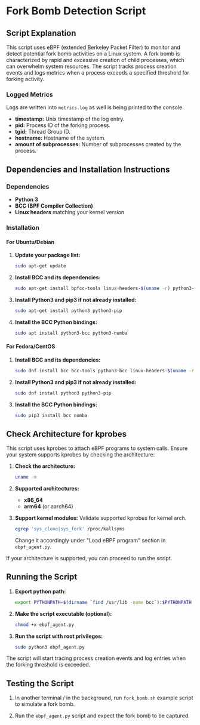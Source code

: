 # Fork Bomb Detection Script

## Script Explanation

This script uses eBPF (extended Berkeley Packet Filter) to monitor and detect potential fork bomb activities on a Linux system. A fork bomb is characterized by rapid and excessive creation of child processes, which can overwhelm system resources. The script tracks process creation events and logs metrics when a process exceeds a specified threshold for forking activity.

### Logged Metrics

Logs are written into `metrics.log` as well is being printed to the console.
- **timestamp:** Unix timestamp of the log entry.
- **pid:** Process ID of the forking process.
- **tgid:** Thread Group ID.
- **hostname:** Hostname of the system.
- **amount of subprocesses:** Number of subprocesses created by the process.

## Dependencies and Installation Instructions

### Dependencies

- **Python 3**
- **BCC (BPF Compiler Collection)**
- **Linux headers** matching your kernel version

### Installation

#### For Ubuntu/Debian

1. **Update your package list:**
    ```bash
    sudo apt-get update
    ```

2. **Install BCC and its dependencies:**
    ```bash
    sudo apt-get install bpfcc-tools linux-headers-$(uname -r) python3-bpfcc
    ```

3. **Install Python3 and pip3 if not already installed:**
    ```bash
    sudo apt-get install python3 python3-pip
    ```

4. **Install the BCC Python bindings:**
    ```bash
    sudo apt install python3-bcc python3-numba
    ```

#### For Fedora/CentOS

1. **Install BCC and its dependencies:**
    ```bash
    sudo dnf install bcc bcc-tools python3-bcc linux-headers-$(uname -r)
    ```

2. **Install Python3 and pip3 if not already installed:**
    ```bash
    sudo dnf install python3 python3-pip
    ```

3. **Install the BCC Python bindings:**
    ```bash
    sudo pip3 install bcc numba
    ```

## Check Architecture for kprobes

This script uses kprobes to attach eBPF programs to system calls. Ensure your system supports kprobes by checking the architecture:

1. **Check the architecture:**
    ```bash
    uname -m
    ```

2. **Supported architectures:**
    - **x86_64**
    - **arm64** (or aarch64)
	
3. **Support kernel modules:**
    Validate supported kprobes for kernel arch.
   ```bash
   egrep 'sys_clone|sys_fork' /proc/kallsyms
   ```
   
   Change it accordingly under "Load eBPF program" section in `ebpf_agent.py`.

If your architecture is supported, you can proceed to run the script.

## Running the Script

1. **Export python path:**
   ```bash
   export PYTHONPATH=$(dirname `find /usr/lib -name bcc`):$PYTHONPATH
   ```


2. **Make the script executable (optional):**
    ```bash
    chmod +x ebpf_agent.py
    ```

3. **Run the script with root privileges:**
    ```bash
    sudo python3 ebpf_agent.py
    ```

The script will start tracing process creation events and log entries when the forking threshold is exceeded.

## Testing the Script

1. In another terminal / in the background, run `fork_bomb.sh` example script to simulate a fork bomb.

2. Run the `ebpf_agent.py` script and expect the fork bomb to be captured.